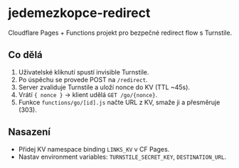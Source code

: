 # jedemezkopce-redirect

Cloudflare Pages + Functions projekt pro bezpečné redirect flow s Turnstile.

## Co dělá
1. Uživatelské kliknutí spustí invisible Turnstile.
2. Po úspěchu se provede POST na `/redirect`.
3. Server zvaliduje Turnstile a uloží nonce do KV (TTL ~45s).
4. Vrátí `{ nonce }` → klient udělá `GET /go/{nonce}`.
5. Funkce `functions/go/[id].js` načte URL z KV, smaže ji a přesměruje (303).

## Nasazení
- Přidej KV namespace binding `LINKS_KV` v CF Pages.
- Nastav environment variables: `TURNSTILE_SECRET_KEY`, `DESTINATION_URL`.

